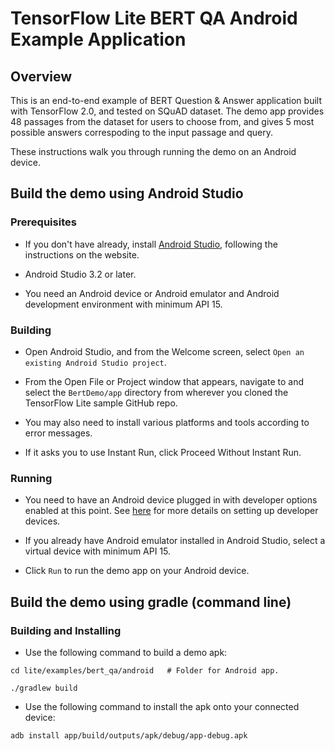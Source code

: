 # TensorFlow Lite BERT QA Android Example Application

## Overview

This is an end-to-end example of BERT Question & Answer application built with
TensorFlow 2.0, and tested on SQuAD dataset. The demo app provides 48 passages
from the dataset for users to choose from, and gives 5 most possible answers
correspoding to the input passage and query.

These instructions walk you through running the demo on an Android device.

## Build the demo using Android Studio

### Prerequisites

*   If you don't have already, install
    [Android Studio](https://developer.android.com/studio/index.html), following
    the instructions on the website.

*   Android Studio 3.2 or later.

*   You need an Android device or Android emulator and Android development
    environment with minimum API 15.

### Building

*   Open Android Studio, and from the Welcome screen, select `Open an existing
    Android Studio project`.

*   From the Open File or Project window that appears, navigate to and select
    the `BertDemo/app` directory from wherever you cloned the TensorFlow Lite
    sample GitHub repo.

*   You may also need to install various platforms and tools according to error
    messages.

*   If it asks you to use Instant Run, click Proceed Without Instant Run.

### Running

*   You need to have an Android device plugged in with developer options enabled
    at this point. See [here](https://developer.android.com/studio/run/device)
    for more details on setting up developer devices.

*   If you already have Android emulator installed in Android Studio, select a
    virtual device with minimum API 15.

*   Click `Run` to run the demo app on your Android device.

## Build the demo using gradle (command line)

### Building and Installing

*   Use the following command to build a demo apk:

```
cd lite/examples/bert_qa/android   # Folder for Android app.

./gradlew build
```

*   Use the following command to install the apk onto your connected device:

```
adb install app/build/outputs/apk/debug/app-debug.apk
```
